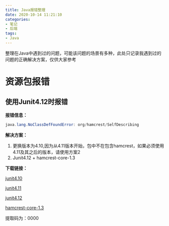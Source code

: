 ```yaml
---
title: Java报错整理
date: 2020-10-14 11:21:10
categories:
- 笔记
- 后端
tags:
- Java
---
```


整理在Java中遇到过的问题，可能该问题的场景有多种，此处只记录我遇到过的问题的正确解决方案，仅供大家参考

<!-- less -->

# 资源包报错

## 使用Junit4.12时报错

**报错信息：**

```java
java.lang.NoClassDefFoundError: org/hamcrest/SelfDescribing
```

**解决方案：**

1. 更换版本为4.10,因为从4.11版本开始，包中不在包含hamcrest，如果必须使用4.11及其之后的版本，请使用方案2
2. Junit4.12 + hamcrest-core-1.3

**下载链接：**

[junit4.10](https://pan.baidu.com/s/1Ki365BCzJE4YRdmdxFTboQ)

[junit4.11](https://pan.baidu.com/s/1P5kIyxILtKrs0ZB-b_RX_g)

[junit4.12](https://pan.baidu.com/s/1wTsBM-7QAe6BpY7VVAM1Kw)

[hamcrest-core-1.3](https://pan.baidu.com/s/1YXlqpT8zB6Ly0wF8XdX-xQ)

提取码为：0000



